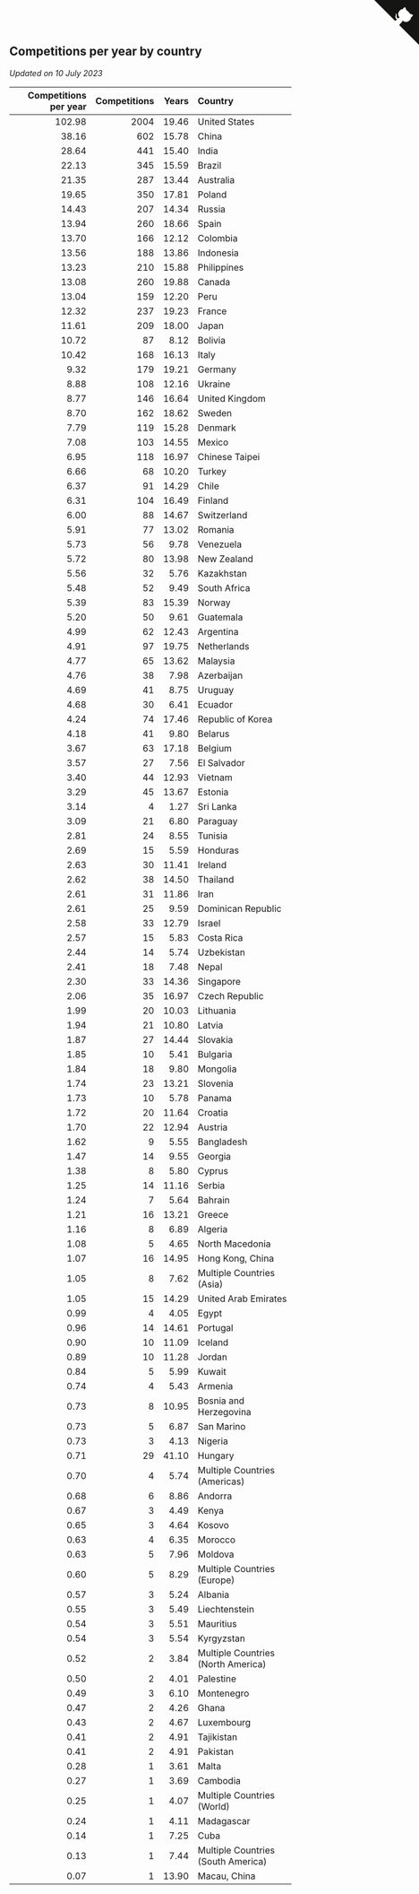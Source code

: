 ## Competitions per year by country

*Updated on 10 July 2023*

| Competitions per year | Competitions | Years | Country |
| ---: | ---: | ---: | :--- |
| 102.98 | 2004 | 19.46 | United States |
| 38.16 | 602 | 15.78 | China |
| 28.64 | 441 | 15.40 | India |
| 22.13 | 345 | 15.59 | Brazil |
| 21.35 | 287 | 13.44 | Australia |
| 19.65 | 350 | 17.81 | Poland |
| 14.43 | 207 | 14.34 | Russia |
| 13.94 | 260 | 18.66 | Spain |
| 13.70 | 166 | 12.12 | Colombia |
| 13.56 | 188 | 13.86 | Indonesia |
| 13.23 | 210 | 15.88 | Philippines |
| 13.08 | 260 | 19.88 | Canada |
| 13.04 | 159 | 12.20 | Peru |
| 12.32 | 237 | 19.23 | France |
| 11.61 | 209 | 18.00 | Japan |
| 10.72 | 87 | 8.12 | Bolivia |
| 10.42 | 168 | 16.13 | Italy |
| 9.32 | 179 | 19.21 | Germany |
| 8.88 | 108 | 12.16 | Ukraine |
| 8.77 | 146 | 16.64 | United Kingdom |
| 8.70 | 162 | 18.62 | Sweden |
| 7.79 | 119 | 15.28 | Denmark |
| 7.08 | 103 | 14.55 | Mexico |
| 6.95 | 118 | 16.97 | Chinese Taipei |
| 6.66 | 68 | 10.20 | Turkey |
| 6.37 | 91 | 14.29 | Chile |
| 6.31 | 104 | 16.49 | Finland |
| 6.00 | 88 | 14.67 | Switzerland |
| 5.91 | 77 | 13.02 | Romania |
| 5.73 | 56 | 9.78 | Venezuela |
| 5.72 | 80 | 13.98 | New Zealand |
| 5.56 | 32 | 5.76 | Kazakhstan |
| 5.48 | 52 | 9.49 | South Africa |
| 5.39 | 83 | 15.39 | Norway |
| 5.20 | 50 | 9.61 | Guatemala |
| 4.99 | 62 | 12.43 | Argentina |
| 4.91 | 97 | 19.75 | Netherlands |
| 4.77 | 65 | 13.62 | Malaysia |
| 4.76 | 38 | 7.98 | Azerbaijan |
| 4.69 | 41 | 8.75 | Uruguay |
| 4.68 | 30 | 6.41 | Ecuador |
| 4.24 | 74 | 17.46 | Republic of Korea |
| 4.18 | 41 | 9.80 | Belarus |
| 3.67 | 63 | 17.18 | Belgium |
| 3.57 | 27 | 7.56 | El Salvador |
| 3.40 | 44 | 12.93 | Vietnam |
| 3.29 | 45 | 13.67 | Estonia |
| 3.14 | 4 | 1.27 | Sri Lanka |
| 3.09 | 21 | 6.80 | Paraguay |
| 2.81 | 24 | 8.55 | Tunisia |
| 2.69 | 15 | 5.59 | Honduras |
| 2.63 | 30 | 11.41 | Ireland |
| 2.62 | 38 | 14.50 | Thailand |
| 2.61 | 31 | 11.86 | Iran |
| 2.61 | 25 | 9.59 | Dominican Republic |
| 2.58 | 33 | 12.79 | Israel |
| 2.57 | 15 | 5.83 | Costa Rica |
| 2.44 | 14 | 5.74 | Uzbekistan |
| 2.41 | 18 | 7.48 | Nepal |
| 2.30 | 33 | 14.36 | Singapore |
| 2.06 | 35 | 16.97 | Czech Republic |
| 1.99 | 20 | 10.03 | Lithuania |
| 1.94 | 21 | 10.80 | Latvia |
| 1.87 | 27 | 14.44 | Slovakia |
| 1.85 | 10 | 5.41 | Bulgaria |
| 1.84 | 18 | 9.80 | Mongolia |
| 1.74 | 23 | 13.21 | Slovenia |
| 1.73 | 10 | 5.78 | Panama |
| 1.72 | 20 | 11.64 | Croatia |
| 1.70 | 22 | 12.94 | Austria |
| 1.62 | 9 | 5.55 | Bangladesh |
| 1.47 | 14 | 9.55 | Georgia |
| 1.38 | 8 | 5.80 | Cyprus |
| 1.25 | 14 | 11.16 | Serbia |
| 1.24 | 7 | 5.64 | Bahrain |
| 1.21 | 16 | 13.21 | Greece |
| 1.16 | 8 | 6.89 | Algeria |
| 1.08 | 5 | 4.65 | North Macedonia |
| 1.07 | 16 | 14.95 | Hong Kong, China |
| 1.05 | 8 | 7.62 | Multiple Countries (Asia) |
| 1.05 | 15 | 14.29 | United Arab Emirates |
| 0.99 | 4 | 4.05 | Egypt |
| 0.96 | 14 | 14.61 | Portugal |
| 0.90 | 10 | 11.09 | Iceland |
| 0.89 | 10 | 11.28 | Jordan |
| 0.84 | 5 | 5.99 | Kuwait |
| 0.74 | 4 | 5.43 | Armenia |
| 0.73 | 8 | 10.95 | Bosnia and Herzegovina |
| 0.73 | 5 | 6.87 | San Marino |
| 0.73 | 3 | 4.13 | Nigeria |
| 0.71 | 29 | 41.10 | Hungary |
| 0.70 | 4 | 5.74 | Multiple Countries (Americas) |
| 0.68 | 6 | 8.86 | Andorra |
| 0.67 | 3 | 4.49 | Kenya |
| 0.65 | 3 | 4.64 | Kosovo |
| 0.63 | 4 | 6.35 | Morocco |
| 0.63 | 5 | 7.96 | Moldova |
| 0.60 | 5 | 8.29 | Multiple Countries (Europe) |
| 0.57 | 3 | 5.24 | Albania |
| 0.55 | 3 | 5.49 | Liechtenstein |
| 0.54 | 3 | 5.51 | Mauritius |
| 0.54 | 3 | 5.54 | Kyrgyzstan |
| 0.52 | 2 | 3.84 | Multiple Countries (North America) |
| 0.50 | 2 | 4.01 | Palestine |
| 0.49 | 3 | 6.10 | Montenegro |
| 0.47 | 2 | 4.26 | Ghana |
| 0.43 | 2 | 4.67 | Luxembourg |
| 0.41 | 2 | 4.91 | Tajikistan |
| 0.41 | 2 | 4.91 | Pakistan |
| 0.28 | 1 | 3.61 | Malta |
| 0.27 | 1 | 3.69 | Cambodia |
| 0.25 | 1 | 4.07 | Multiple Countries (World) |
| 0.24 | 1 | 4.11 | Madagascar |
| 0.14 | 1 | 7.25 | Cuba |
| 0.13 | 1 | 7.44 | Multiple Countries (South America) |
| 0.07 | 1 | 13.90 | Macau, China |


<a href="https://github.com/jonatanklosko/wca_statistics" class="github-corner" aria-label="View source on Github"><svg width="80" height="80" viewBox="0 0 250 250" style="fill:#151513; color:#fff; position: absolute; top: 0; border: 0; right: 0;" aria-hidden="true"><path d="M0,0 L115,115 L130,115 L142,142 L250,250 L250,0 Z"></path><path d="M128.3,109.0 C113.8,99.7 119.0,89.6 119.0,89.6 C122.0,82.7 120.5,78.6 120.5,78.6 C119.2,72.0 123.4,76.3 123.4,76.3 C127.3,80.9 125.5,87.3 125.5,87.3 C122.9,97.6 130.6,101.9 134.4,103.2" fill="currentColor" style="transform-origin: 130px 106px;" class="octo-arm"></path><path d="M115.0,115.0 C114.9,115.1 118.7,116.5 119.8,115.4 L133.7,101.6 C136.9,99.2 139.9,98.4 142.2,98.6 C133.8,88.0 127.5,74.4 143.8,58.0 C148.5,53.4 154.0,51.2 159.7,51.0 C160.3,49.4 163.2,43.6 171.4,40.1 C171.4,40.1 176.1,42.5 178.8,56.2 C183.1,58.6 187.2,61.8 190.9,65.4 C194.5,69.0 197.7,73.2 200.1,77.6 C213.8,80.2 216.3,84.9 216.3,84.9 C212.7,93.1 206.9,96.0 205.4,96.6 C205.1,102.4 203.0,107.8 198.3,112.5 C181.9,128.9 168.3,122.5 157.7,114.1 C157.9,116.9 156.7,120.9 152.7,124.9 L141.0,136.5 C139.8,137.7 141.6,141.9 141.8,141.8 Z" fill="currentColor" class="octo-body"></path></svg></a><style>.github-corner:hover .octo-arm{animation:octocat-wave 560ms ease-in-out}@keyframes octocat-wave{0%,100%{transform:rotate(0)}20%,60%{transform:rotate(-25deg)}40%,80%{transform:rotate(10deg)}}@media (max-width:500px){.github-corner:hover .octo-arm{animation:none}.github-corner .octo-arm{animation:octocat-wave 560ms ease-in-out}}</style>
